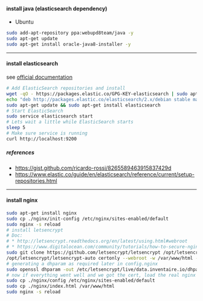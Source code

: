 #### install java (elasticsearch dependency)
* Ubuntu
```sh
sudo add-apt-repository ppa:webupd8team/java -y
sudo apt-get update
sudo apt-get install oracle-java8-installer -y
```

<hr>

#### install elasticsearch
see [official documentation](https://www.elastic.co/guide/en/elasticsearch/reference/current/setup-repositories.html)
```sh
# Add ElasticSearch repositories and install
wget -qO - https://packages.elastic.co/GPG-KEY-elasticsearch | sudo apt-key add -
echo "deb http://packages.elastic.co/elasticsearch/2.x/debian stable main" | sudo tee -a /etc/apt/sources.list.d/elasticsearch-2.x.list
sudo apt-get update && sudo apt-get install elasticsearch
# Start ElasticSearch
sudo service elasticsearch start
# Lets wait a little while ElasticSearch starts
sleep 5
# Make sure service is running
curl http://localhost:9200
```
##### references
* https://gist.github.com/ricardo-rossi/8265589463915837429d
* https://www.elastic.co/guide/en/elasticsearch/reference/current/setup-repositories.html

<hr>

#### install nginx
```sh
sudo apt-get install nginx
sudo cp ./nginx/init-config /etc/nginx/sites-enabled/default
sudo nginx -s reload
# install letsencrypt
# Doc:
# * http://letsencrypt.readthedocs.org/en/latest/using.html#webroot
# * https://www.digitalocean.com/community/tutorials/how-to-secure-nginx-with-let-s-encrypt-on-ubuntu-16-04
sudo git clone https://github.com/letsencrypt/letsencrypt /opt/letsencrypt
/opt/letsencrypt/letsencrypt-auto certonly --webroot -w /var/www/html -d data.inventaire.io
# generating a dhparam as required later in config.nginx
sudo openssl dhparam -out /etc/letsencrypt/live/data.inventaire.io/dhparams.pem 2048
# now if everything went well and we got the cert, load the real nginx config
sudo cp ./nginx/config /etc/nginx/sites-enabled/default
sudo cp ./nginx/index.html /var/www/html
sudo nginx -s reload
```